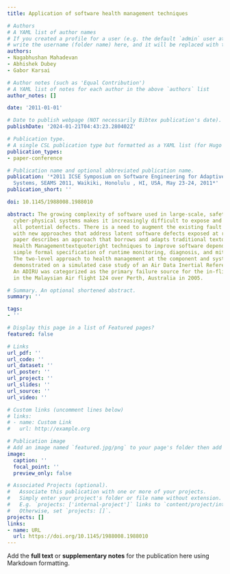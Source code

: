 ```yaml
---
title: Application of software health management techniques

# Authors
# A YAML list of author names
# If you created a profile for a user (e.g. the default `admin` user at `content/authors/admin/`), 
# write the username (folder name) here, and it will be replaced with their full name and linked to their profile.
authors:
- Nagabhushan Mahadevan
- Abhishek Dubey
- Gabor Karsai

# Author notes (such as 'Equal Contribution')
# A YAML list of notes for each author in the above `authors` list
author_notes: []

date: '2011-01-01'

# Date to publish webpage (NOT necessarily Bibtex publication's date).
publishDate: '2024-01-21T04:43:23.280402Z'

# Publication type.
# A single CSL publication type but formatted as a YAML list (for Hugo requirements).
publication_types:
- paper-conference

# Publication name and optional abbreviated publication name.
publication: '*2011 ICSE Symposium on Software Engineering for Adaptive and Self-Managing
  Systems, SEAMS 2011, Waikiki, Honolulu , HI, USA, May 23-24, 2011*'
publication_short: ''

doi: 10.1145/1988008.1988010

abstract: The growing complexity of software used in large-scale, safety critical
  cyber-physical systems makes it increasingly difficult to expose and hence correct
  all potential defects. There is a need to augment the existing fault tolerance methodologies
  with new approaches that address latent software defects exposed at runtime. This
  paper describes an approach that borrows and adapts traditional textquoteleftSystem
  Health Managementtextquoteright techniques to improve software dependability through
  simple formal specification of runtime monitoring, diagnosis, and mitigation strategies.
  The two-level approach to health management at the component and system level is
  demonstrated on a simulated case study of an Air Data Inertial Reference Unit (ADIRU).
  An ADIRU was categorized as the primary failure source for the in-flight upset caused
  in the Malaysian Air flight 124 over Perth, Australia in 2005.

# Summary. An optional shortened abstract.
summary: ''

tags:
- ''

# Display this page in a list of Featured pages?
featured: false

# Links
url_pdf: ''
url_code: ''
url_dataset: ''
url_poster: ''
url_project: ''
url_slides: ''
url_source: ''
url_video: ''

# Custom links (uncomment lines below)
# links:
# - name: Custom Link
#   url: http://example.org

# Publication image
# Add an image named `featured.jpg/png` to your page's folder then add a caption below.
image:
  caption: ''
  focal_point: ''
  preview_only: false

# Associated Projects (optional).
#   Associate this publication with one or more of your projects.
#   Simply enter your project's folder or file name without extension.
#   E.g. `projects: ['internal-project']` links to `content/project/internal-project/index.md`.
#   Otherwise, set `projects: []`.
projects: []
links:
- name: URL
  url: https://doi.org/10.1145/1988008.1988010
---
```


Add the **full text** or **supplementary notes** for the publication here using Markdown formatting.
